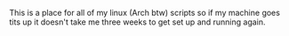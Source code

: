 This is a place for all of my linux (Arch btw) scripts so if my machine goes tits up it doesn't take me three weeks to get set up and running again.
